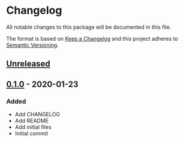 # Changelog
All notable changes to this package will be documented in this file.

The format is based on [Keep a Changelog](http://keepachangelog.com/en/1.0.0/)
and this project adheres to [Semantic Versioning](http://semver.org/spec/v2.0.0.html).

## [Unreleased]

## [0.1.0] - 2020-01-23
### Added
- Add CHANGELOG
- Add README
- Add initial files
- Initial commit

[Unreleased]: https://bitbucket.org/nostgameteam/input-system/branches/compare/master%0D0.1.0
[0.1.0]: https://bitbucket.org/nostgameteam/input-system/src/0.1.0/